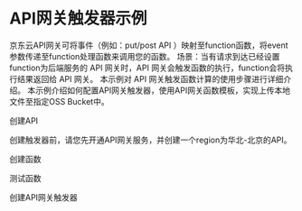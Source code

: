 # API网关触发器示例
京东云API网关可将事件（例如：put/post API ）映射至function函数，将event参数传递至function处理函数来调用您的函数。
场景：当有请求到达已经设置function为后端服务的 API 网关时，API 网关会触发函数的执行，function会将执行结果返回给 API 网关。
本示例对 API 网关触发函数计算的使用步骤进行详细介绍。
本示例介绍如何配置API网关触发器，使用API网关函数模板，实现上传本地文件至指定OSS Bucket中。

创建API 

创建触发器前，请您先开通API网关服务，并创建一个region为华北-北京的API。

创建函数



测试函数


创建API网关触发器
